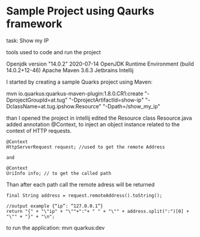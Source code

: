 # Sample Project using Qaurks framework
task: Show my IP

tools used to code and run the project

Openjdk version "14.0.2" 2020-07-14
OpenJDK Runtime Environment (build 14.0.2+12-46)
Apache Maven 3.6.3 
Jetbrains Intellij

I started by creating a sample Quarks project using Maven:

mvn io.quarkus:quarkus-maven-plugin:1.8.0.CR1:create "-DprojectGroupId=at.tug" "-DprojectArtifactId=show-ip" "-DclassName=at.tug.ipshow.Resource" "-Dpath=/show_my_ip"

than I opened the project in intellij
edited the Resource class Resource.java
added annotation @Context, to inject an 
object instance related to the context of HTTP requests.

    @Context
    HttpServerRequest request; //used to get the remote Address

    and 

    @Context
    UriInfo info; // to get the called path

   
Than after each path call the remote adress will be returned
    
    final String address = request.remoteAddress().toString();

    //output example {“ip”: “127.0.0.1”}
    return "{" + "\"ip" + "\""+":"+ " " + "\"" + address.split(":")[0] + "\"" + "}" + "\n";

to run the application:  mvn quarkus:dev
